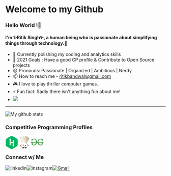  <h1> Welcome to my Github </h1>

 <h3> Hello World !👋 </h3> 

 <h4>  I'm ✨Ritik Singh✨, a human being who is passionate about simplifying things through technology.👋 </h4>  

- 🌱 Currently polishing my coding and analytics skills
- 🥅 2021 Goals : Have a good CP profile & Contribute to Open Source projects
- 😄 Pronouns: Passionate | Organized | Ambitious | Nerdy
- 📫 How to reach me - [ritikbandwal@gmail.com](mailto:ritikbandwal@gmail.com) 
- 🎮 I love to play thriller computer games.
- ⚡ Fun fact: Sadly there isn't anything fun about me!
- ![](https://komarev.com/ghpvc/?username=R-I-T-I-K&color=blue)
<hr />

![My github stats](https://github-readme-stats.vercel.app/api?username=R-I-T-I-K&show_icons=true&theme=dark&count_private=true&hide=prs)


 ### Competitive Programming Profiles

<a href="https://www.hackerrank.com/D34DJ0K3R">
  <img align="left" alt="Ritik Singh | Hackerrank" width="40px"    src="https://github.com/R-I-T-I-K/R-I-T-I-K/blob/main/hr.svg" />
</a>
<a href="https://www.codechef.com/users/ritik_singh_25">
  <img align="left" alt="Ritik Singh | Codechef" width="40px"      src="https://github.com/R-I-T-I-K/R-I-T-I-K/blob/main/cc.png" />
</a>
<a href="https://auth.geeksforgeeks.org/user/j__o__k__e__r/practice/">
  <img align="left" alt="Ritik Singh | Geeksforgeeks" width="40px" src="https://github.com/R-I-T-I-K/R-I-T-I-K/blob/main/icons8-geeksforgeeks.svg" />
</a>
<br/>
<br/>

 ### Connect w/ Me

[<img align="left" alt="linkedin" src="https://img.shields.io/badge/LinkedIn-0077B5?style=for-the-badge&logo=linkedin&logoColor=white" />][linkedin]
[![Gmail](https://img.shields.io/badge/-gmail-%23D14836?style=for-the-badge&logo=Gmail&logoColor=white)](mailto:ritikbandwal@gmail.com)
[<img align="left" alt="instagram" src="https://img.shields.io/badge/Instagram-E4405F?style=for-the-badge&logo=instagram&logoColor=white" />][instagram]

[instagram]: https://www.instagram.com/_r_._i_._t_._i_._k_/
[linkedin]: https://www.linkedin.com/in/d34dj0k3r/
